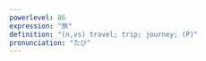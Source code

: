 ```yaml
---
powerlevel: 86
expression: "旅"
definition: "(n,vs) travel; trip; journey; (P)"
pronunciation: "たび"
---
```

